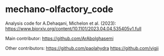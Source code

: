# mechano-olfactory_code
Analysis code for A.Dehaqani, Michelon et al. (2023): https://www.biorxiv.org/content/10.1101/2023.04.04.535405v1.full

Main contributor: 
https://github.com/ArAbolghasemi

Other contributors:
https://github.com/paolahydra
https://github.com/vigji
